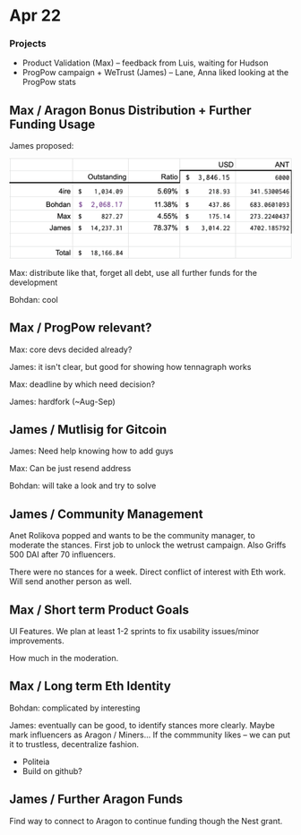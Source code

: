 # Apr 22

### Projects

* Product Validation \(Max\) – feedback from Luis, waiting for Hudson
* ProgPow campaign + WeTrust \(James\) – Lane, Anna liked looking at the ProgPow stats

## Max / Aragon Bonus Distribution + Further Funding Usage

James proposed:

![](../../.gitbook/assets/image%20%288%29.png)

Max: distribute like that, forget all debt, use all further funds for the development

Bohdan: cool

## Max / ProgPow relevant?

Max: core devs decided already?

James: it isn't clear, but good for showing how tennagraph works

Max: deadline by which need decision?

James: hardfork \(~Aug-Sep\)

## James / Mutlisig for Gitcoin

James: Need help knowing how to add guys

Max: Can be just resend address

Bohdan: will take a look and try to solve 

## James / Community Management

Anet Rolikova popped and wants to be the community manager, to moderate the stances. First job to unlock the wetrust campaign. Also Griffs 500 DAI after 70 influencers.

There were no stances for a week. Direct conflict of interest with Eth work. Will send another person as well.

## Max / Short term Product Goals

UI Features. We plan at least 1-2 sprints to fix usability issues/minor improvements.

How much in the moderation.

## Max / Long term Eth Identity

Bohdan: complicated by interesting

James: eventually can be good, to identify stances more clearly. Maybe mark influencers as Aragon / Miners... If the commmunity likes – we can put it to trustless, decentralize fashion.

* Politeia
* Build on github?

## James / Further Aragon Funds

Find way to connect to Aragon to continue funding though the Nest grant.

